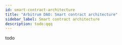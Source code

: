 ```yaml
---
id: smart-contract-architecture
title: "Arbitrum DAO: Smart contract architecture"
sidebar_label: Smart contract architecture
description: todo:qqq
---
```


todo
